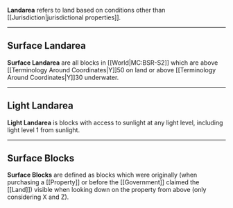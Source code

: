 **Landarea** refers to land based on conditions other than [[Jurisdiction|jurisdictional properties]].

---
## Surface Landarea
**Surface Landarea** are all blocks in [[World|MC:BSR-S2]] which are above [[Terminology Around Coordinates|Y]]50 on land or above [[Terminology Around Coordinates|Y]]30 underwater.

--- 
## Light Landarea
**Light Landarea** is blocks with access to sunlight at any light level, including light level 1 from sunlight.

---
## Surface Blocks
**Surface Blocks** are defined as blocks which were originally (when purchasing a [[Property]] or before the [[Government]] claimed the [[Land]]) visible when looking down on the property from above (only considering X and Z). 